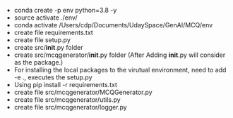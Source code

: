  
* conda create -p env python=3.8 -y
* source activate ./env/
* conda activate /Users/cdp/Documents/UdaySpace/GenAI/MCQ/env
* create file requirements.txt
* create file setup.py
* create src/__init__.py folder
* create src/mcqgenerator/__init__.py folder (After Adding __init__.py will consider as the package.) 
* For installing the local packages to the virutual environment, need to add -e ., executes the setup.py
* Using pip install -r requirements.txt 
* create file src/mcqgenerator/MCQGenerator.py
* create file src/mcqgenerator/utils.py
* create file src/mcqgenerator/logger.py